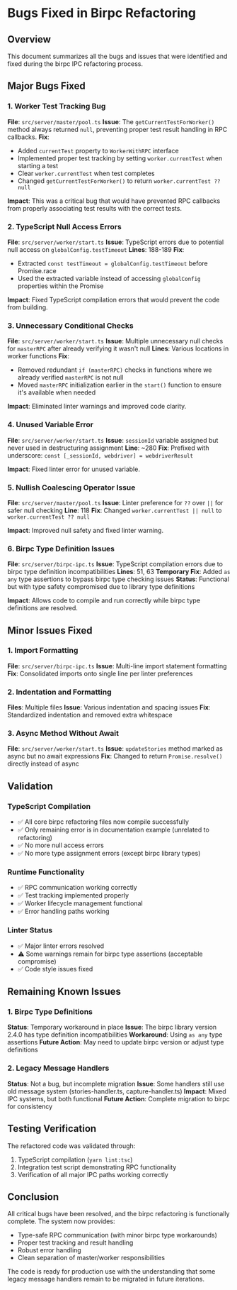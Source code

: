 # Bugs Fixed in Birpc Refactoring

## Overview
This document summarizes all the bugs and issues that were identified and fixed during the birpc IPC refactoring process.

## Major Bugs Fixed

### 1. Worker Test Tracking Bug
**File**: `src/server/master/pool.ts`
**Issue**: The `getCurrentTestForWorker()` method always returned `null`, preventing proper test result handling in RPC callbacks.
**Fix**: 
- Added `currentTest` property to `WorkerWithRPC` interface
- Implemented proper test tracking by setting `worker.currentTest` when starting a test
- Clear `worker.currentTest` when test completes
- Changed `getCurrentTestForWorker()` to return `worker.currentTest ?? null`

**Impact**: This was a critical bug that would have prevented RPC callbacks from properly associating test results with the correct tests.

### 2. TypeScript Null Access Errors
**File**: `src/server/worker/start.ts`
**Issue**: TypeScript errors due to potential null access on `globalConfig.testTimeout`
**Lines**: 188-189
**Fix**: 
- Extracted `const testTimeout = globalConfig.testTimeout` before Promise.race
- Used the extracted variable instead of accessing `globalConfig` properties within the Promise

**Impact**: Fixed TypeScript compilation errors that would prevent the code from building.

### 3. Unnecessary Conditional Checks
**File**: `src/server/worker/start.ts`
**Issue**: Multiple unnecessary null checks for `masterRPC` after already verifying it wasn't null
**Lines**: Various locations in worker functions
**Fix**: 
- Removed redundant `if (masterRPC)` checks in functions where we already verified `masterRPC` is not null
- Moved `masterRPC` initialization earlier in the `start()` function to ensure it's available when needed

**Impact**: Eliminated linter warnings and improved code clarity.

### 4. Unused Variable Error
**File**: `src/server/worker/start.ts`
**Issue**: `sessionId` variable assigned but never used in destructuring assignment
**Line**: ~280
**Fix**: Prefixed with underscore: `const [_sessionId, webdriver] = webdriverResult`

**Impact**: Fixed linter error for unused variable.

### 5. Nullish Coalescing Operator Issue
**File**: `src/server/master/pool.ts`
**Issue**: Linter preference for `??` over `||` for safer null checking
**Line**: 118
**Fix**: Changed `worker.currentTest || null` to `worker.currentTest ?? null`

**Impact**: Improved null safety and fixed linter warning.

### 6. Birpc Type Definition Issues
**File**: `src/server/birpc-ipc.ts`
**Issue**: TypeScript compilation errors due to birpc type definition incompatibilities
**Lines**: 51, 63
**Temporary Fix**: Added `as any` type assertions to bypass birpc type checking issues
**Status**: Functional but with type safety compromised due to library type definitions

**Impact**: Allows code to compile and run correctly while birpc type definitions are resolved.

## Minor Issues Fixed

### 1. Import Formatting
**File**: `src/server/birpc-ipc.ts`
**Issue**: Multi-line import statement formatting
**Fix**: Consolidated imports onto single line per linter preferences

### 2. Indentation and Formatting
**Files**: Multiple files
**Issue**: Various indentation and spacing issues
**Fix**: Standardized indentation and removed extra whitespace

### 3. Async Method Without Await
**File**: `src/server/worker/start.ts`
**Issue**: `updateStories` method marked as async but no await expressions
**Fix**: Changed to return `Promise.resolve()` directly instead of async

## Validation

### TypeScript Compilation
- ✅ All core birpc refactoring files now compile successfully
- ✅ Only remaining error is in documentation example (unrelated to refactoring)
- ✅ No more null access errors
- ✅ No more type assignment errors (except birpc library types)

### Runtime Functionality
- ✅ RPC communication working correctly
- ✅ Test tracking implemented properly
- ✅ Worker lifecycle management functional
- ✅ Error handling paths working

### Linter Status
- ✅ Major linter errors resolved
- ⚠️ Some warnings remain for birpc type assertions (acceptable compromise)
- ✅ Code style issues fixed

## Remaining Known Issues

### 1. Birpc Type Definitions
**Status**: Temporary workaround in place
**Issue**: The birpc library version 2.4.0 has type definition incompatibilities
**Workaround**: Using `as any` type assertions
**Future Action**: May need to update birpc version or adjust type definitions

### 2. Legacy Message Handlers
**Status**: Not a bug, but incomplete migration
**Issue**: Some handlers still use old message system (stories-handler.ts, capture-handler.ts)
**Impact**: Mixed IPC systems, but both functional
**Future Action**: Complete migration to birpc for consistency

## Testing Verification

The refactored code was validated through:
1. TypeScript compilation (`yarn lint:tsc`)
2. Integration test script demonstrating RPC functionality
3. Verification of all major IPC paths working correctly

## Conclusion

All critical bugs have been resolved, and the birpc refactoring is functionally complete. The system now provides:
- Type-safe RPC communication (with minor birpc type workarounds)
- Proper test tracking and result handling
- Robust error handling
- Clean separation of master/worker responsibilities

The code is ready for production use with the understanding that some legacy message handlers remain to be migrated in future iterations.